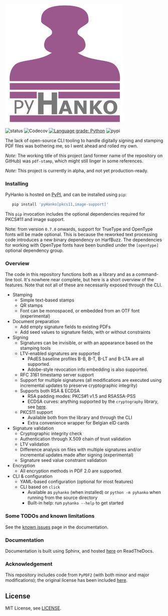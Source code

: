 ![pyHanko](docs/images/pyhanko-logo.svg)

![status](https://github.com/MatthiasValvekens/pyHanko/workflows/pytest/badge.svg)
![Codecov](https://img.shields.io/codecov/c/github/MatthiasValvekens/pyHanko)
[![Language grade: Python](https://img.shields.io/lgtm/grade/python/g/MatthiasValvekens/pyHanko.svg?logo=lgtm&logoWidth=18)](https://lgtm.com/projects/g/MatthiasValvekens/pyHanko/context:python)
![pypi](https://img.shields.io/pypi/v/pyHanko.svg)



The lack of open-source CLI tooling to handle digitally signing and stamping PDF files was bothering me, so I went ahead and rolled my own.

*Note:* The working title of this project (and former name of the repository on GitHub) was `pdf-stamp`, which might still linger in some references.

*Note:* This project is currently in alpha, and not yet production-ready.

### Installing

PyHanko is hosted on [PyPI](https://pypi.org/project/pyHanko/),
and can be installed using `pip`:

```bash
   pip install 'pyHanko[pkcs11,image-support]'
```

This `pip` invocation includes the optional dependencies required for PKCS#11 and image support.

Note: from version `0.7.0` onwards, support for TrueType and OpenType fonts will be made optional.
This is because the reworked text processing code introduces a new binary dependency on HarfBuzz.
The dependencies for working with OpenType fonts have been bundled under the `[opentype]` optional
dependency group.


### Overview
The code in this repository functions both as a library and as a command-line tool.
It's nowhere near complete, but here is a short overview of the features.
Note that not all of these are necessarily exposed through the CLI.

 - Stamping
    - Simple text-based stamps
    - QR stamps
    - Font can be monospaced, or embedded from an OTF font (experimental)
 - Document preparation 
    - Add empty signature fields to existing PDFs
    - Add seed values to signature fields, with or without constraints
 - Signing
    - Signatures can be invisible, or with an appearance based on the stamping tools
    - LTV-enabled signatures are supported
        - PAdES baseline profiles B-B, B-T, B-LT and B-LTA are all supported.
        - Adobe-style revocation info embedding is also supported.
    - RFC 3161 timestamp server support
    - Support for multiple signatures (all modifications are executed using incremental updates to 
      preserve cryptographic integrity)
    - Supports both RSA & ECDSA
      - RSA padding modes: PKCS#1 v1.5 and RSASSA-PSS
      - ECDSA curves: anything supported by the `cryptography` library, 
        see [here](https://cryptography.io/en/latest/hazmat/primitives/asymmetric/ec/#elliptic-curves).
    - PKCS11 support
        - Available both from the library and through the CLI
        - Extra convenience wrapper for Belgian eID cards
 - Signature validation
    - Cryptographic integrity check
    - Authentication through X.509 chain of trust validation
    - LTV validation
    - Difference analysis on files with multiple signatures and/or incremental 
      updates made after signing (experimental)
    - Signature seed value constraint validation
 - Encryption
    - All encryption methods in PDF 2.0 are supported.
 - CLI & configuration
    - YAML-based configuration (optional for most features)
    - CLI based on `click` 
        - Available as `pyhanko` (when installed) or `python -m pyhanko` when running from
          the source directory
        - Built-in help: run `pyhanko --help` to get started


### Some TODOs and known limitations

See the [known issues](https://pyhanko.readthedocs.io/en/latest/known-issues.html)
page in the documentation.
 

### Documentation

Documentation is built using Sphinx, and hosted [here](https://pyhanko.readthedocs.io/en/latest/)
on ReadTheDocs.


### Acknowledgement

This repository includes code from `PyPDF2` (with both minor and major modifications); the original license has been included [here](pyhanko/pdf_utils/LICENSE.PyPDF2).


## License

MIT License, see [LICENSE](LICENSE).
